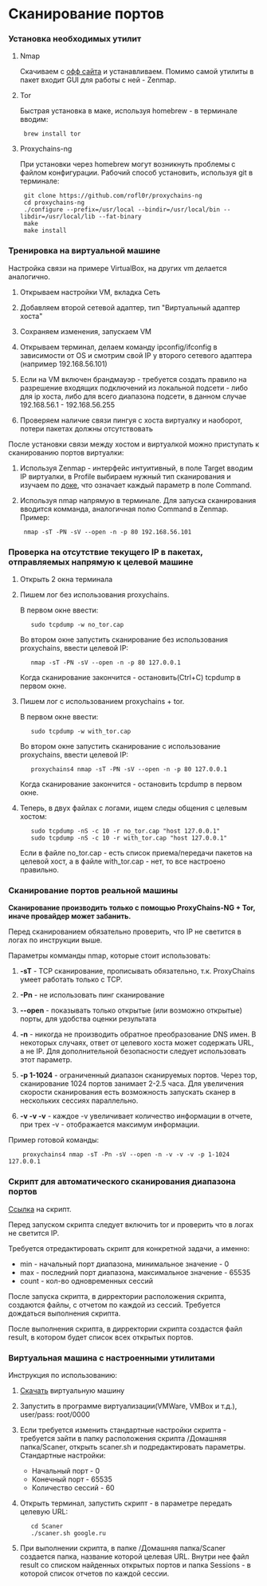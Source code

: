 # Сканирование портов

### Установка необходимых утилит

1.   Nmap

     Скачиваем с [офф сайта](https://nmap.org/download.html) и устанавливаем.
     Помимо самой утилиты в пакет входит GUI для работы с ней - Zenmap.

2. Tor

      Быстрая установка в маке, используя homebrew - в терминале вводим: 

        brew install tor
   
3. Proxychains-ng

      При установки через homebrew могут возникнуть проблемы с файлом конфигурации. Рабочий способ установить, используя git в терминале:
        
        git clone https://github.com/rofl0r/proxychains-ng
        cd proxychains-ng
        ./configure --prefix=/usr/local --bindir=/usr/local/bin --libdir=/usr/local/lib --fat-binary
        make
        make install

### Тренировка на виртуальной машине

Настройка связи на примере VirtualBox, на других vm делается аналогично.

1. Открываем настройки VM, вкладка Сеть

2. Добавляем второй сетевой адаптер, тип "Виртуальный адаптер хоста"

3. Сохраняем изменения, запускаем VM

4. Открываем терминал, делаем команду ipconfig/ifconfig в зависимости от OS и смотрим свой IP у второго сетевого адаптера (например 192.168.56.101)

5. Если на VM включен брандмауэр - требуется создать правило на разрешение входящих подключений из локальной подсети - либо для ip хоста, либо для всего диапазона подсети, в данном случае 192.168.56.1 - 192.168.56.255

6. Проверяем наличие связи пингуя с хоста виртуалку и наоборот, потери пакетах должны отсутствовать

После установки связи между хостом и виртуалкой можно приступать к сканированию портов виртуалки:

1. Используя Zenmap - интерфейс интуитивный, в поле Target вводим IP виртуалки, в Profile выбираем нужный тип сканирования и изучаем по [доке](https://nmap.org/man/ru/), что означает каждый параметр в поле Command.

2. Используя nmap напрямую в терминале. Для запуска сканирования вводится комманда, аналогичная полю Command в Zenmap. Пример:

        nmap -sT -PN -sV --open -n -p 80 192.168.56.101

###  Проверка на отсутствие текущего IP в пакетах, отправляемых напрямую к целевой машине

1. Открыть 2 окна терминала

2. Пишем лог без использования proxychains.

   В первом окне ввести:

          sudo tcpdump -w no_tor.cap
   
   Во втором окне запустить сканирование без использования proxychains, ввести целевой IP:
   
          nmap -sT -PN -sV --open -n -p 80 127.0.0.1
   
   Когда сканирование закончится - остановить(Ctrl+C) tcpdump в первом окне.

3. Пишем лог с использованием proxychains + tor.

   В первом окне ввести:

          sudo tcpdump -w with_tor.cap
   
   Во втором окне запустить сканирование с использование proxychains, ввести целевой IP:
   
          proxychains4 nmap -sT -PN -sV --open -n -p 80 127.0.0.1
   
   Когда сканирование закончится - остановить tcpdump в первом окне.

4. Теперь, в двух файлах с логами, ищем следы общения с целевым хостом:

          sudo tcpdump -nS -c 10 -r no_tor.cap "host 127.0.0.1"
          sudo tcpdump -nS -c 10 -r with_tor.cap "host 127.0.0.1"
   
   Если в файле no_tor.cap - есть список приема/передачи пакетов на целевой хост, а в файле with_tor.cap - нет, то все настроено правильно.

### Сканирование портов реальной машины

**Сканирование производить только с помощью ProxyChains-NG + Tor, иначе провайдер может забанить.**

Перед сканированием обязательно проверить, что IP не светится в логах по инструкции выше.

Параметры комманды nmap, которые стоит использовать:

1. **-sT** - TCP сканирование, прописывать обязательно, т.к. ProxyChains умеет работать только с TCP.

2. **-Pn** - не использовать пинг сканирование

3. **--open** - показывать только открытые (или возможно открытые) порты, для удобства оценки результата

4. **-n** - никогда не производить обратное преобразование DNS имен. В некоторых случаях, ответ от целевого хоста может содержать URL, а не IP. Для дополнительной безопасности следует использовать этот параметр.

5. **-p 1-1024** - ограниченный диапазон сканируемых портов. Через тор, сканирование 1024 портов занимает 2-2.5 часа. Для увеличения скорости сканирования есть возможность запускать сканер в нескольких сессиях параллельно. 

6. **-v -v -v** - каждое -v увеличивает количество информации в отчете, при трех -v - отображается максимум информации.


Пример готовой команды:
        
        proxychains4 nmap -sT -Pn -sV --open -n -v -v -v -p 1-1024 127.0.0.1

### Скрипт для автоматического сканирования диапазона портов

[Ссылка](https://drive.google.com/open?id=1sBrLpf34OuN4ubYtgKBWASmapm968YBN) на скрипт.

Перед запуском скрипта следует включить tor и проверить что в логах не светится IP.

Требуется отредактировать скрипт для конкретной задачи, а именно:

* min - начальный порт диапазона, минимальное значение - 0
* max - последний порт диапазона, максимальное значение - 65535
* count -  кол-во одновременных сессий

После запуска скрипта, в дирректории расположения скрипта, создаются файлы, с отчетом по каждой из сессий. Требуется дождаться выполнения скрипта. 

После выполнения скрипта, в дирректории скрипта создастся файл result, в котором будет список всех открытых портов.

### Виртуальная машина с настроенными утилитами

Инструкция по использованию:

1) [Скачать](https://www.dropbox.com/s/90t1hld12uwa8g6/Kali_linux.ova?dl=0) виртуальную машину
2) Запустить в программе виртуализации(VMWare, VMBox и т.д.), user/pass: root/0000
3) Если требуется изменить стандартные настройки скрипта - требуется зайти в папку расположения скрипта /Домашняя папка/Scaner, открыть scaner.sh и подредактировать параметры. Стандартные настройки:
     * Начальный порт - 0
     * Конечный порт - 65535
     * Количество сессий - 60
     
4) Открыть терминал, запустить скрипт - в параметре передать целевую URL:

          cd Scaner
          ./scaner.sh google.ru

4) При выполнении скрипта, в папке /Домашняя папка/Scaner создается папка, название которой целевая URL. Внутри нее файл result со списком найденных открытых портов и папка Sessions - в которой список отчетов по каждой сессии.
